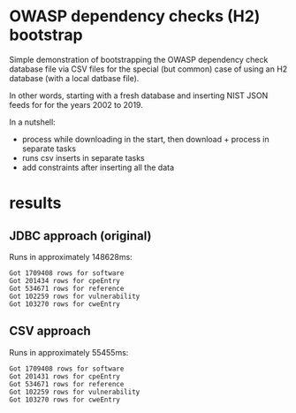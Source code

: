 # OWASP dependency checks (H2) bootstrap

Simple demonstration of bootstrapping the OWASP dependency check database file 
via CSV files for the special (but common) case of using an H2 database 
(with a local datbase file). 

In other words, starting with a fresh database and inserting NIST JSON feeds for for the years 2002 to 2019.

In a nutshell:

 * process while downloading in the start, then download + process in separate tasks
 * runs csv inserts in separate tasks
 * add constraints after inserting all the data

# results

## JDBC approach (original)
Runs in approximately 148628ms:

```
Got 1709408 rows for software
Got 201434 rows for cpeEntry
Got 534671 rows for reference
Got 102259 rows for vulnerability
Got 103270 rows for cweEntry
```

## CSV approach
Runs in approximately 55455ms:

```
Got 1709408 rows for software
Got 201431 rows for cpeEntry
Got 534671 rows for reference
Got 102259 rows for vulnerability
Got 103270 rows for cweEntry
```
